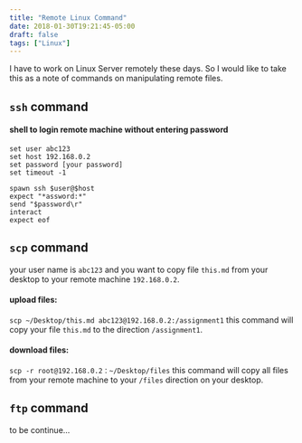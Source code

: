 ```yaml
---
title: "Remote Linux Command"
date: 2018-01-30T19:21:45-05:00
draft: false
tags: ["Linux"]
---
```


I have to work on Linux Server remotely these days. So I would like to take this as a note of commands on manipulating remote files.

## `ssh` command
#### shell to login remote machine without entering password
```
set user abc123
set host 192.168.0.2
set password [your password]
set timeout -1

spawn ssh $user@$host
expect "*assword:*"
send "$password\r"
interact
expect eof
```
## `scp` command

your user name is `abc123` and you want to copy file `this.md` from your desktop to your remote machine `192.168.0.2`.
#### upload files:
`scp ~/Desktop/this.md abc123@192.168.0.2:/assignment1`
this command will copy your file `this.md` to the direction `/assignment1`.
#### download files:
`scp -r root@192.168.0.2：~/Desktop/files` this command will copy all files from your remote machine to your `/files` direction on your desktop.

## `ftp` command
to be continue...